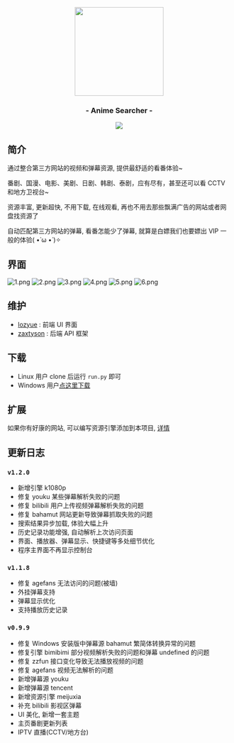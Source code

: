 <p align="center"><img src="https://ae01.alicdn.com/kf/U150c6f229b47468781c941fdd80545eak.png" width="200"></p>
<h3 align="center">- Anime Searcher -</h3>
<p align="center">
<img src="https://img.shields.io/github/v/release/zaxtyson/AnimeSearcher.svg?logo=bilibili">
</p>

## 简介

通过整合第三方网站的视频和弹幕资源, 提供最舒适的看番体验~

番剧、国漫、电影、美剧、日剧、韩剧、泰剧，应有尽有，甚至还可以看 CCTV 和地方卫视台~

资源丰富, 更新超快, 不用下载, 在线观看, 再也不用去那些飘满广告的网站或者网盘找资源了

自动匹配第三方网站的弹幕, 看番怎能少了弹幕, 就算是白嫖我们也要嫖出 VIP 一般的体验( •̀ ω •́ )✧


## 界面

![1.png](https://s1.ax1x.com/2020/10/25/BmtcfP.png)
![2.png](https://s1.ax1x.com/2020/10/25/BmtBeH.png)
![3.png](https://s1.ax1x.com/2020/10/25/BmtrTA.png)
![4.png](https://s1.ax1x.com/2020/10/25/BmtyFI.png)
![5.png](https://s1.ax1x.com/2020/10/25/Bmt6Yt.png)
![6.png](https://s1.ax1x.com/2020/10/25/BmtDwd.png)

## 维护
- [lozyue](https://github.com/Cangqifeng) : 前端 UI 界面
- [zaxtyson](https://github.com/zaxtyson) : 后端 API 框架

## 下载

- Linux 用户 clone 后运行 `run.py` 即可
- Windows 用户[点这里下载](https://zaxtyson.lanzous.com/b0f1ukafc)

## 扩展

如果你有好康的网站, 可以编写资源引擎添加到本项目, [详情](https://github.com/zaxtyson/Anime-API)

## 更新日志

### `v1.2.0`

- 新增引擎 k1080p
- 修复 youku 某些弹幕解析失败的问题
- 修复 bilibili 用户上传视频弹幕解析失败的问题
- 修复 bahamut 网站更新导致弹幕抓取失败的问题
- 搜索结果异步加载, 体验大幅上升
- 历史记录功能增强, 自动解析上次访问页面
- 界面、播放器、弹幕显示、快捷键等多处细节优化
- 程序主界面不再显示控制台

### `v1.1.8`

- 修复 agefans 无法访问的问题(被墙)
- 外挂弹幕支持
- 弹幕显示优化
- 支持播放历史记录

### `v0.9.9`

- 修复 Windows 安装版中弹幕源 bahamut 繁简体转换异常的问题
- 修复引擎 bimibimi 部分视频解析失败的问题和弹幕 undefined 的问题
- 修复 zzfun 接口变化导致无法播放视频的问题
- 修复 agefans 视频无法解析的问题
- 新增弹幕源 youku
- 新增弹幕源 tencent
- 新增资源引擎 meijuxia
- 补充 bilibili 影视区弹幕
- UI 美化, 新增一套主题
- 主页番剧更新列表
- IPTV 直播(CCTV/地方台)